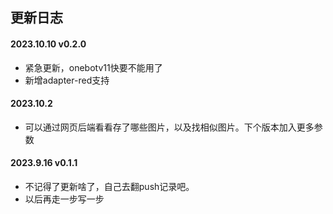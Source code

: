
## 更新日志

#### 2023.10.10 v0.2.0
- 紧急更新，onebotv11快要不能用了
- 新增adapter-red支持

#### 2023.10.2 

- 可以通过网页后端看看存了哪些图片，以及找相似图片。下个版本加入更多参数

#### 2023.9.16 v0.1.1

- 不记得了更新啥了，自己去翻push记录吧。
- 以后再走一步写一步